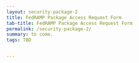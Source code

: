 ```yaml
---
layout: security-package-2
title: FedRAMP Package Access Request Form
tab-title: FedRAMP Package Access Request Form
permalink: /security-package-2/
summary: to come.
tags: TBD 


---
```

